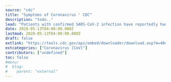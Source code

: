 ```yaml
---
source: "cdc"
title: "Symptoms of Coronavirus ' CDC"
description: "todo.."
lead: "Patients with confirmed SARS-CoV-2 infection have reportedly had mild to severe respiratory illness with symptoms of fever, cough, and shortness of breath."
date: 2020-05-13T04:00:00.000Z
lastmod: 2020-05-13T04:00:00.000Z
draft: false
extlink: "https://tools.cdc.gov/api/embed/downloader/download.asp?m=404952&c=407512"
extcategories: ["Coronavirus [CoV]"]
contributors: ["undefined"]
toc: false
#menu:
#  blog:
#    parent: "external"
---
```

